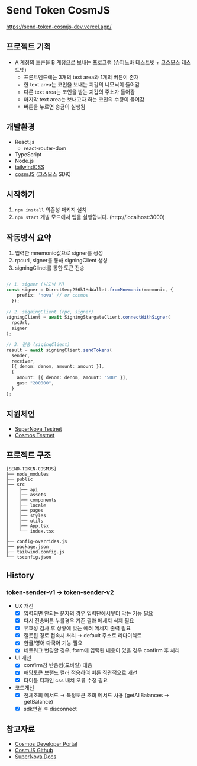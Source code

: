 # Send Token CosmJS
https://send-token-cosmjs-dev.vercel.app/

## 프로젝트 기획
- A 계정의 토큰을 B 계정으로 보내는 프로그램 ([슈퍼노바](https://docs.supernovaprotocol.xyz/) 테스트넷 + 코스모스 테스트넷)
  - 프론트엔드에는 3개의 text area와 1개의 버튼이 존재
  - 한 text area는 코인을 보내는 지갑의 니모닉이 들어감
  - 다른 text area는 코인을 받는 지갑의 주소가 들어감
  - 마지막 text area는 보내고자 하는 코인의 수량이 들어감
  - 버튼을 누르면 송금이 실행됨



## 개발환경
- React.js
  - react-router-dom
- TypeScript
- Node.js 
- [tailwindCSS](https://tailwindcss.com)
- [cosmJS](https://github.com/cosmos/cosmjs) (코스모스 SDK)


## 시작하기

1. ```npm install``` 의존성 패키지 설치
2. ```npm start``` 개발 모드에서 앱을 실행합니다. (http://localhost:3000)

## 작동방식 요약
  1. 입력한 mnemonic값으로 signer를 생성
  2. rpcurl, signer를 통해 signingClient 생성
  3. signingClinet를 통한 토큰 전송
  
```typescript

// 1. signer (니모닉 키)
const signer = DirectSecp256k1HdWallet.fromMnemonic(mnemonic, {
    prefix: 'nova' // or cosmos
  });
  
// 2. signingClient (rpc, signer)
signingClient = await SigningStargateClient.connectWithSigner(
  rpcUrl,
  signer
);

// 3. 전송 (sigingClient)
result = await signingClient.sendTokens(
  sender,
  receiver,
  [{ denom: denom, amount: amount }],
  {
    amount: [{ denom: denom, amount: "500" }],
    gas: "200000",
  }
);    
```

## 지원체인
- [SuperNova Testnet](https://docs.supernovaprotocol.xyz/)
- [Cosmos Testnet](https://hub.cosmos.network/main/hub-tutorials/join-testnet.html)

## 프로젝트 구조
```
[SEND-TOKEN-COSMJS]
├── node_modules
├── public
├── src 
│    ├── api
│    ├── assets
│    ├── components
│    ├── locale
│    ├── pages
│    ├── styles
│    ├── utils
│    ├── App.tsx
│    └── index.tsx
│
├── config-overrides.js
├── package.json
├── tailwind.config.js
└── tsconfig.json
```

## History

### token-sender-v1 -> token-sender-v2
  - UX 개선
      - [x]  입력되면 안되는 문자의 경우 입력단에서부터 막는 기능 필요
      - [x]  다시 전송버튼 누를경우 기존 결과 메세지 삭제 필요
      - [x]  유효성 검사 후 상황에 맞는 에러 메세지 출력 필요
      - [x]  절못된 경로 접속시 처리 → default 주소로 리다이렉트
      - [x]  한글/영어 다국어 기능 필요
      - [x]  네트워크 변경할 경우, form에 입력된 내용이 있을 경우 confirm 후 처리

  - UI 개선
      - [x]  confirm창 반응형(모바일) 대응
      - [x]  해당토큰 브랜드 컬러 적용하여 버튼 직관적으로 개선
      - [x]  타이틀 디자인 css 배치 오류 수정 필요

  - 코드개선
      - [x]  전체조회 메서드 → 특정토큰 조회 메서드 사용 (getAllBalances → getBalance)
      - [x]  sdk연결 후 disconnect 

## 참고자료

- [Cosmos Developer Portal](https://tutorials.cosmos.network/)
- [CosmJS Github](https://github.com/cosmos/cosmjs)
- [SuperNova Docs](https://docs.supernovaprotocol.xyz/)




